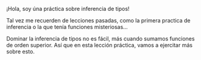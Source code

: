 ¡Hola, soy úna práctica sobre inferencia de tipos! 

Tal vez me recuerden de lecciones pasadas, como la primera practica de inferencia o la que tenía funciones misteriosas...

Dominar la inferencia de tipos no es fácil, más cuando sumamos funciones de orden superior. Así que en esta lección práctica, vamos a ejercitar más sobre esto. 